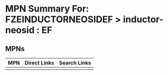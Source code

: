 



# MPN Summary For: FZEINDUCTORNEOSIDEF > inductor-neosid : EF

## MPNs
  

|MPN|Direct Links|Search Links|
| :--- | :--- | :--- |
||||
